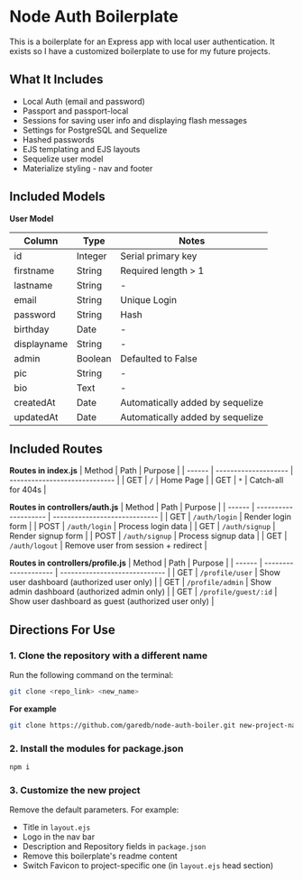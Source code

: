 # Node Auth Boilerplate

This is a boilerplate for an Express app with local user authentication. It exists so I have a customized boilerplate to use for my future projects.

## What It Includes

* Local Auth (email and password)
* Passport and passport-local
* Sessions for saving user info and displaying flash messages
* Settings for PostgreSQL and Sequelize
* Hashed passwords
* EJS templating and EJS layouts
* Sequelize user model
* Materialize styling - nav and footer

## Included Models

**User Model**

| Column | Type | Notes |
|-------------|------------|-----------------------------------|
| id | Integer | Serial primary key |
| firstname | String | Required length > 1 |
| lastname | String | - |
| email | String | Unique Login |
| password | String | Hash |
| birthday | Date | - |
| displayname | String | - |
| admin | Boolean | Defaulted to False |
| pic | String | - |
| bio | Text | - |
| createdAt | Date | Automatically added by sequelize |
| updatedAt | Date | Automatically added by sequelize |

## Included Routes

**Routes in index.js**
| Method | Path | Purpose |
| ------ | -------------------- | ----------------------------- |
| GET | `/` | Home Page |
| GET | `*` | Catch-all for 404s |

**Routes in controllers/auth.js**
| Method | Path | Purpose |
| ------ | -------------------- | ----------------------------- |
| GET | `/auth/login` | Render login form |
| POST | `/auth/login` | Process login data |
| GET | `/auth/signup` | Render signup form |
| POST | `/auth/signup` | Process signup data |
| GET | `/auth/logout` | Remove user from session + redirect |

**Routes in controllers/profile.js**
| Method | Path | Purpose |
| ------ | -------------------- | ----------------------------- |
| GET | `/profile/user` | Show user dashboard (authorized user only) |
| GET | `/profile/admin` | Show admin dashboard (authorized admin only) |
| GET | `/profile/guest/:id` | Show user dashboard as guest (authorized user only) |


## Directions For Use

### 1. Clone the repository with a different name

Run the following command on the terminal:

```sh
git clone <repo_link> <new_name>
```

**For example**

```sh
git clone https://github.com/garedb/node-auth-boiler.git new-project-name
```

### 2. Install the modules for package.json

```sh
npm i
```

### 3. Customize the new project

Remove the default parameters. For example:

* Title in `layout.ejs`
* Logo in the nav bar
* Description and Repository fields in `package.json`
* Remove this boilerplate's readme content
* Switch Favicon to project-specific one (in `layout.ejs` head section)
